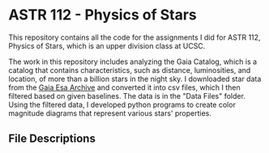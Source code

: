 # ASTR 112 - Physics of Stars 

This repository contains all the code for the assignments I did for ASTR 112, Physics of Stars, which is an upper division class at UCSC.

The work in this repository includes analyzing the Gaia Catalog, which is a catalog that contains characteristics, such as distance, luminosities, and location, of more than a billion stars in the night sky. I downloaded star data from the [Gaia Esa Archive](https://gea.esac.esa.int/archive/) and converted it into csv files, which I then filtered based on given baselines. The data is in the "Data Files" folder. Using the filtered data, I developed python programs to create color magnitude diagrams that represent various stars' properties. 

## File Descriptions
